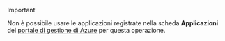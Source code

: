 > [!IMPORTANT]
> Non è possibile usare le applicazioni registrate nella scheda **Applicazioni** del [portale di gestione di Azure](https://manage.windowsazure.com/) per questa operazione.
> 
> 



<!--HONumber=Jan17_HO1-->


